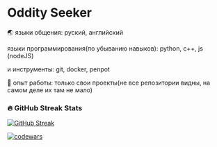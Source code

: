# Oddity Seeker
🌏 языки общения: руский, английский

языки программирования(по убыванию навыков): python, c++, js (nodeJS)

и инструменты: git, docker, penpot


💼 опыт работы:  только свои проекты(не все репозитории видны, на самом деле их там не мало)


### 🔥 GitHub Streak Stats
[![GitHub Streak](https://github-readme-streak-stats.herokuapp.com/?user=oddityseeker&theme=dark)](https://git.io/streak-stats)

[![codewars](https://www.codewars.com/users/oddityseeker/badges/large)](https://www.codewars.com/users/oddityseeker)
